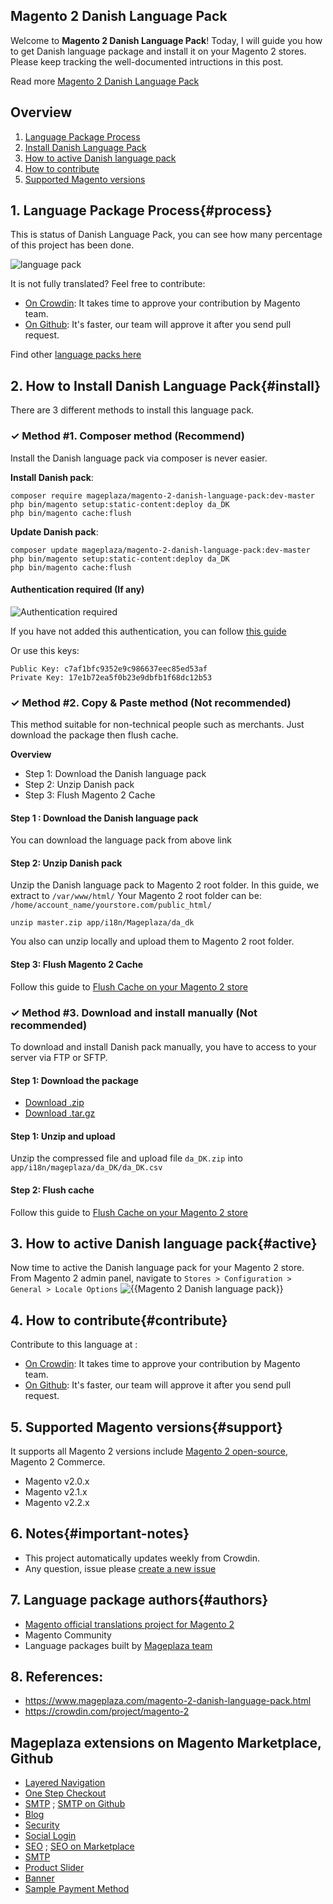 ## Magento 2 Danish Language Pack

Welcome to **Magento 2 Danish Language Pack**! Today, I will guide you how to get Danish language package and install it on your Magento 2 stores. Please keep tracking the well-documented intructions in this post.

Read more [Magento 2 Danish Language Pack](https://www.mageplaza.com/magento-2-danish-language-pack.html)


## Overview

1. [Language Package Process](#process)
2. [Install Danish Language Pack](#install)
3. [How to active Danish language pack](#active)
4. [How to contribute](#contribute)
5. [Supported Magento versions](#support)

## 1. Language Package Process{#process}

This is status of Danish Language Pack, you can see how many percentage of this project has been done.

![language pack](http://progressed.io/bar/41?title=translated)

It is not fully translated? Feel free to contribute:
- [On Crowdin](https://crowdin.com/project/magento-2): It takes time to approve your contribution by Magento team.
- [On Github](https://github.com/mageplaza/magento-2-danish-language-pack/blob/master/HOW-TO-CONTRIBUTE.md): It's faster, our team will approve it after you send pull request.


Find other [language packs here](https://www.mageplaza.com/kb/magento-2-language-pack/)

## 2. How to Install Danish Language Pack{#install}

There are 3 different methods to install this language pack.

### ✓ Method #1. Composer method (Recommend)
Install the Danish language pack via composer is never easier.

**Install Danish pack**:

```
composer require mageplaza/magento-2-danish-language-pack:dev-master
php bin/magento setup:static-content:deploy da_DK
php bin/magento cache:flush

```


**Update  Danish pack**:

```
composer update mageplaza/magento-2-danish-language-pack:dev-master
php bin/magento setup:static-content:deploy da_DK
php bin/magento cache:flush

```

#### Authentication required (If any)

![Authentication required](https://cdn.mageplaza.com/media/general/dmryiPk.png)

If you have not added this authentication, you can follow [this guide](http://devdocs.magento.com/guides/v2.0/install-gde/prereq/connect-auth.html)

Or use this keys:

```
Public Key: c7af1bfc9352e9c986637eec85ed53af
Private Key: 17e1b72ea5f0b23e9dbfb1f68dc12b53
```



### ✓ Method #2. Copy & Paste method (Not recommended)

This method suitable for non-technical people such as merchants. Just download the package then flush cache.

**Overview**

- Step 1: Download the Danish language pack
- Step 2: Unzip Danish pack
- Step 3: Flush Magento 2 Cache

#### Step 1 : Download the Danish language pack

You can download the language pack from above link

#### Step 2: Unzip Danish pack

Unzip the Danish language pack to Magento 2 root folder. In this guide, we extract to `/var/www/html/`
Your Magento 2 root folder can be: `/home/account_name/yourstore.com/public_html/`

```
unzip master.zip app/i18n/Mageplaza/da_dk
```

You also can unzip locally and upload them to Magento 2 root folder.

#### Step 3: Flush Magento 2 Cache

Follow this guide to [Flush Cache on your Magento 2 store](https://www.mageplaza.com/kb/how-flush-enable-disable-cache.html)


### ✓ Method #3. Download and install manually (Not recommended)

To download and install Danish pack manually, you have to access to your server via FTP or SFTP.

#### Step 1: Download the package

- [Download .zip](https://github.com/mageplaza/magento-2-danish-language-pack/archive/master.zip)
- [Download .tar.gz](https://github.com/mageplaza/magento-2-danish-language-pack/tarball/master)

#### Step 1: Unzip and upload

Unzip the compressed file and upload file `da_DK.zip` into `app/i18n/mageplaza/da_DK/da_DK.csv`

#### Step 2: Flush cache

Follow this guide to [Flush Cache on your Magento 2 store](https://www.mageplaza.com/kb/how-flush-enable-disable-cache.html)


## 3. How to active Danish language pack{#active}

Now time to active the Danish language pack for your Magento 2 store. From Magento 2 admin panel, navigate to `Stores > Configuration > General > Locale Options`
![{{Magento 2 Danish language pack}}](https://cdn.mageplaza.com/media/general/aPSUA0l.png)


## 4. How to contribute{#contribute}

Contribute to this language at :
- [On Crowdin](https://crowdin.com/project/magento-2): It takes time to approve your contribution by Magento team.
- [On Github](https://github.com/mageplaza/magento-2-danish-language-pack/blob/master/HOW-TO-CONTRIBUTE.md): It's faster, our team will approve it after you send pull request.


## 5. Supported Magento versions{#support}

It supports all Magento 2 versions include [Magento 2 open-source](https://www.mageplaza.com/download-magento/), Magento 2 Commerce.


- Magento v2.0.x
- Magento v2.1.x
- Magento v2.2.x



## 6. Notes{#important-notes}

- This project automatically updates weekly from Crowdin.
- Any question, issue please [create a new issue](https://github.com/mageplaza/magento-2-danish-language-pack/issues/new)

## 7. Language package authors{#authors}

- [Magento official translations project for Magento 2](https://crowdin.com/project/magento-2)
- Magento Community
- Language packages built by [Mageplaza team](https://www.mageplaza.com/)


## 8. References:

- https://www.mageplaza.com/magento-2-danish-language-pack.html
- https://crowdin.com/project/magento-2




## Mageplaza extensions on Magento Marketplace, Github


- [Layered Navigation](https://marketplace.magento.com/mageplaza-layered-navigation-m2.html)
- [One Step Checkout](https://marketplace.magento.com/mageplaza-magento-2-one-step-checkout-extension.html)
- [SMTP](https://marketplace.magento.com/mageplaza-module-smtp.html) ; [SMTP on Github](https://github.com/mageplaza/magento-2-smtp)
- [Blog](https://github.com/mageplaza/magento-2-blog)
- [Security](https://marketplace.magento.com/mageplaza-module-security.html)
- [Social Login](https://github.com/mageplaza/magento-2-social-login)
- [SEO](https://github.com/mageplaza/magento-2-seo) ; [SEO on Marketplace](https://marketplace.magento.com/mageplaza-magento-2-seo-extension.html)
- [SMTP](https://github.com/mageplaza/magento-2-smtp)
- [Product Slider](https://github.com/mageplaza/magento-2-product-slider)
- [Banner](https://github.com/mageplaza/magento-2-banner-slider)
- [Sample Payment Method](https://github.com/mageplaza/magento-2-sample-payment-method)



